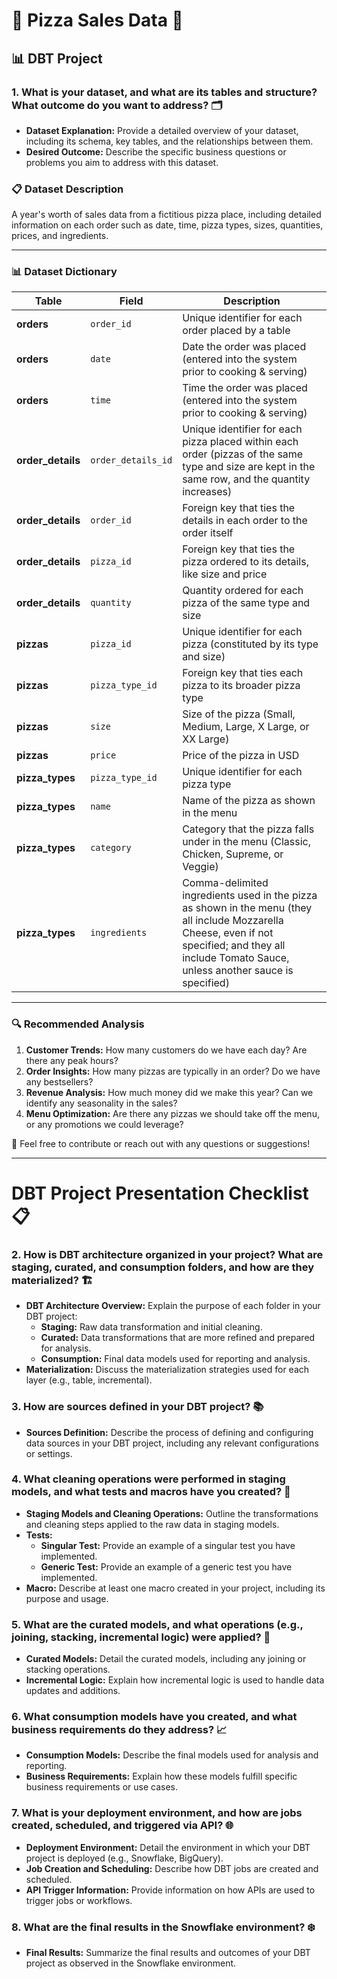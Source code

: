 # 🍕 Pizza Sales Data 🍕
## 📊 DBT Project

### 1. What is your dataset, and what are its tables and structure? What outcome do you want to address? 🗂️

* **Dataset Explanation:** Provide a detailed overview of your dataset, including its schema, key tables, and the relationships between them.
* **Desired Outcome:** Describe the specific business questions or problems you aim to address with this dataset.

### 📋 Dataset Description
A year's worth of sales data from a fictitious pizza place, including detailed information on each order such as date, time, pizza types, sizes, quantities, prices, and ingredients.

---

### 📊 Dataset Dictionary

| **Table**     | **Field**        | **Description**                                                                                                                                                                                      |
|---------------|------------------|------------------------------------------------------------------------------------------------------------------------------------------------------------------------------------------------------|
| **orders**        | `order_id`         | Unique identifier for each order placed by a table                                                                                                                                                   |
| **orders**        | `date`             | Date the order was placed (entered into the system prior to cooking & serving)                                                                                                                       |
| **orders**        | `time`             | Time the order was placed (entered into the system prior to cooking & serving)                                                                                                                       |
| **order_details** | `order_details_id` | Unique identifier for each pizza placed within each order (pizzas of the same type and size are kept in the same row, and the quantity increases)                                                    |
| **order_details** | `order_id`         | Foreign key that ties the details in each order to the order itself                                                                                                                                  |
| **order_details** | `pizza_id`         | Foreign key that ties the pizza ordered to its details, like size and price                                                                                                                          |
| **order_details** | `quantity`         | Quantity ordered for each pizza of the same type and size                                                                                                                                            |
| **pizzas**        | `pizza_id`         | Unique identifier for each pizza (constituted by its type and size)                                                                                                                                  |
| **pizzas**        | `pizza_type_id`    | Foreign key that ties each pizza to its broader pizza type                                                                                                                                           |
| **pizzas**        | `size`             | Size of the pizza (Small, Medium, Large, X Large, or XX Large)                                                                                                                                       |
| **pizzas**        | `price`            | Price of the pizza in USD                                                                                                                                                                            |
| **pizza_types**   | `pizza_type_id`    | Unique identifier for each pizza type                                                                                                                                                                |
| **pizza_types**   | `name`             | Name of the pizza as shown in the menu                                                                                                                                                               |
| **pizza_types**   | `category`         | Category that the pizza falls under in the menu (Classic, Chicken, Supreme, or Veggie)                                                                                                                |
| **pizza_types**   | `ingredients`      | Comma-delimited ingredients used in the pizza as shown in the menu (they all include Mozzarella Cheese, even if not specified; and they all include Tomato Sauce, unless another sauce is specified) |

---

### 🔍 Recommended Analysis
1. **Customer Trends:** How many customers do we have each day? Are there any peak hours?
2. **Order Insights:** How many pizzas are typically in an order? Do we have any bestsellers?
3. **Revenue Analysis:** How much money did we make this year? Can we identify any seasonality in the sales?
4. **Menu Optimization:** Are there any pizzas we should take off the menu, or any promotions we could leverage?

🎨 Feel free to contribute or reach out with any questions or suggestions!

---

# DBT Project Presentation Checklist 📋



### 2. How is DBT architecture organized in your project? What are staging, curated, and consumption folders, and how are they materialized? 🏗️

* **DBT Architecture Overview:** Explain the purpose of each folder in your DBT project:
  - **Staging:** Raw data transformation and initial cleaning.
  - **Curated:** Data transformations that are more refined and prepared for analysis.
  - **Consumption:** Final data models used for reporting and analysis.
* **Materialization:** Discuss the materialization strategies used for each layer (e.g., table, incremental).

### 3. How are sources defined in your DBT project? 📚

* **Sources Definition:** Describe the process of defining and configuring data sources in your DBT project, including any relevant configurations or settings.

### 4. What cleaning operations were performed in staging models, and what tests and macros have you created? 🧹

* **Staging Models and Cleaning Operations:** Outline the transformations and cleaning steps applied to the raw data in staging models.
* **Tests:**
  - **Singular Test:** Provide an example of a singular test you have implemented.
  - **Generic Test:** Provide an example of a generic test you have implemented.
* **Macro:** Describe at least one macro created in your project, including its purpose and usage.

### 5. What are the curated models, and what operations (e.g., joining, stacking, incremental logic) were applied? 🔄

* **Curated Models:** Detail the curated models, including any joining or stacking operations.
* **Incremental Logic:** Explain how incremental logic is used to handle data updates and additions.

### 6. What consumption models have you created, and what business requirements do they address? 📈

* **Consumption Models:** Describe the final models used for analysis and reporting.
* **Business Requirements:** Explain how these models fulfill specific business requirements or use cases.

### 7. What is your deployment environment, and how are jobs created, scheduled, and triggered via API? 🌐

* **Deployment Environment:** Detail the environment in which your DBT project is deployed (e.g., Snowflake, BigQuery).
* **Job Creation and Scheduling:** Describe how DBT jobs are created and scheduled.
* **API Trigger Information:** Provide information on how APIs are used to trigger jobs or workflows.

### 8. What are the final results in the Snowflake environment? ❄️

* **Final Results:** Summarize the final results and outcomes of your DBT project as observed in the Snowflake environment.

